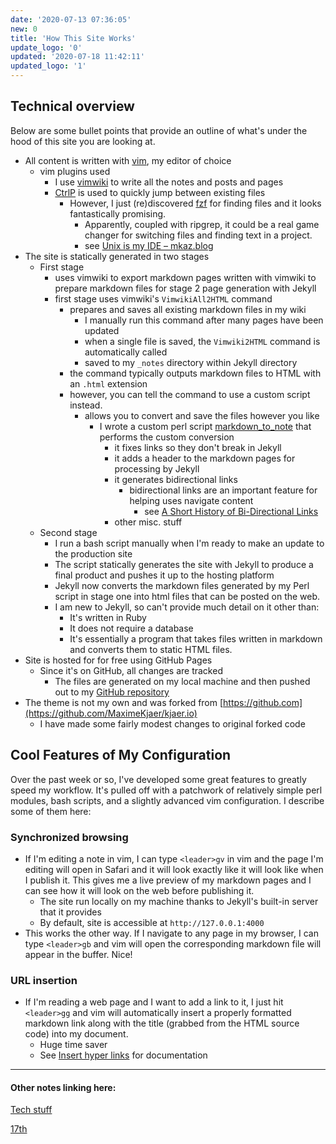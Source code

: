 ```yaml
---
date: '2020-07-13 07:36:05'
new: 0
title: 'How This Site Works'
update_logo: '0'
updated: '2020-07-18 11:42:11'
updated_logo: '1'
---
```

## Technical overview
Below are some bullet points that provide an outline of what's under the hood of
this site you are looking at.

* All content is written with [vim](/vim), my editor of choice
  * vim plugins used
    * I use [vimwiki](/vimwiki) to write all the notes and posts and pages
    * [CtrlP](/CtrlP) is used to quickly jump between existing files
      * However, I just (re)discovered [fzf](/fzf) for finding files and it looks
        fantastically promising.
        * Apparently, coupled with ripgrep, it could be a real game changer for
          switching files and finding text in a project.
        * see [Unix is my IDE – mkaz.blog](https://mkaz.blog/code/unix-is-my-ide/)
* The site is statically generated in two stages
  * First stage
    * uses vimwiki to export markdown pages written with vimwiki to prepare
      markdown files for stage 2 page generation with Jekyll
    * first stage uses vimwiki's `VimwikiAll2HTML` command
      * prepares and saves all existing markdown files in my wiki
        * I manually run this command after many pages have been updated
        * when a single file is saved, the `Vimwiki2HTML` command is
          automatically called
        * saved to my `_notes` directory within Jekyll directory
      * the command typically outputs markdown files to HTML with an `.html` extension
      * however, you can tell the command to use a custom script instead.
        * allows you to convert and save the files however you like
          * I wrote a custom perl script [markdown_to_note](/markdown_to_note) that
            performs the custom conversion
            * it fixes links so they don't break in Jekyll
            * it adds a header to the markdown pages for processing by Jekyll
            * it generates bidirectional links
              * bidirectional links are an important feature for helping uses
                navigate content
                * see [A Short History of Bi-Directional Links](https://maggieappleton.com/bidirectionals)
            * other misc. stuff
  * Second stage
    * I run a bash script manually when I'm ready to make an update to the
      production site
    * The script statically generates the site with Jekyll to produce a final
      product and pushes it up to the hosting platform
    * Jekyll now converts the markdown files generated by my Perl script in
      stage one into html files that can be posted on the web.
    * I am new to Jekyll, so can't provide much detail on it other than:
      * It's written in Ruby
      * It does not require a database
      * It's essentially a program that takes files written in markdown and
        converts them to static HTML files.
* Site is hosted for for free using GitHub Pages
  * Since it's on GitHub, all changes are tracked
    * The files are generated on my local machine and then pushed out to my
      [GitHub repository](https://github.com/sdondley/sdondley.github.io)
* The theme is not my own and was forked from
  [https://github.com](https://github.com/MaximeKjaer/kjaer.io)
  * I have made some fairly modest changes to original forked code

## Cool Features of My Configuration
Over the past week or so, I've developed some great features to greatly speed my
workflow. It's pulled off with a patchwork of relatively simple perl modules,
bash scripts, and a slightly advanced vim configuration. I describe some of them
here:

### Synchronized browsing
* If I'm editing a note in vim, I can type `<leader>gv` in vim and the page I'm editing
  will open in Safari and it will look exactly like it will look like when I
  publish it. This gives me a live preview of my markdown pages and I can see
  how it will look on the web before publishing it.
  * The site run locally on my machine thanks to Jekyll's built-in server that
    it provides
  * By default, site is accessible at `http://127.0.0.1:4000`
* This works the other way. If I navigate to any page in my browser, I can type
  `<leader>gb` and vim will open the corresponding markdown file will appear in
  the buffer. Nice!

### URL insertion
* If I'm reading a web page and I want to add a link to it, I just hit
  `<leader>gg` and vim will automatically insert a properly formatted markdown
  link along with the title (grabbed from the HTML source code) into my document.
  * Huge time saver
  * See [Insert hyper links](/Insert-hyper-links) for documentation

---
#### Other notes linking here:

[Tech stuff](/Tech-stuff)

[17th](/2020-07-17)
